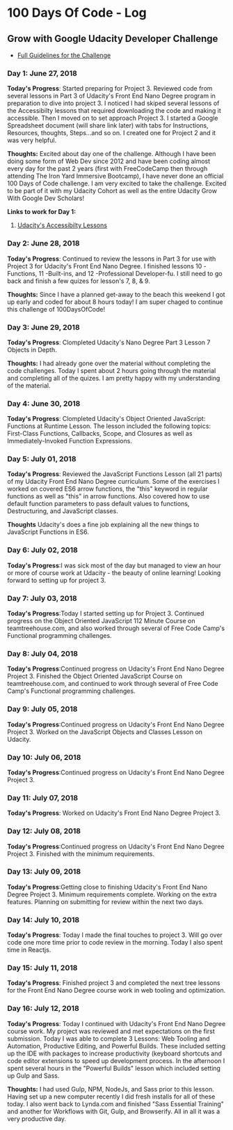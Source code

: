 # 100 Days Of Code - Log

## Grow with Google Udacity Developer Challenge

* [Full Guidelines for the Challenge](https://sites.google.com/udacity.com/gwgdevscholarship/community/100-days-of-code-challenge)

### Day 1: June 27, 2018

**Today's Progress**: Started preparing for Project 3.  Reviewed code from several lessons in Part 3 of Udacity's Front End Nano Degree program in preparation to dive into project 3. I noticed I had skiped several lessons of the Accessibilty lessons that required downloading the code and making it accessible. Then I moved on to set approach Project 3. I started a Google Spreadsheet document (will share link later) with tabs for Instructions, Resources, thoughts, Steps...and so on. I created one for Project 2 and it was very helpful. 

**Thoughts:** Excited about day one of the challenge. Although I have been doing some form of Web Dev since 2012 and have been coding almost every day for the past 2 years (first with FreeCodeCamp then through attending The Iron Yard Immersive Bootcamp), I have never done an official 100 Days of Code challenge. I am very excited to take the challenge.  Excited to be part of it with my Udacity Cohort as well as the entire Udacity Grow With Google Dev Scholars!

**Links to work for Day 1:** 
1. [Udacity's Accessibilty Lessons](https://github.com/carlotapearl/ud891/tree/gh-pages/lesson2-focus)

### Day 2: June 28, 2018

**Today's Progress**: Continued to review the lessons in Part 3 for use with Project 3 for Udacity's Front End Nano Degree. I finished lessons 10 -Functions, 11 -Built-ins, and 12 -Professional Developer-fu. I still need to go back and finish a few quizes for lesson's 7, 8, & 9. 

**Thoughts:** Since I have a planned get-away to the beach this weekend I got up early and coded for about 8 hours today! I am super chaged to continue this challenge of 100DaysOfCode! 

### Day 3: June 29, 2018

**Today's Progress**: Clompleted Udacity's Nano Degree Part 3 Lesson 7 Objects in Depth. 

**Thoughts:** I had already gone over the material without completing the code challenges. Today I spent about 2 hours going through the material and completing all of the quizes. I am pretty happy with my understanding of the material.

### Day 4: June 30, 2018

**Today's Progress**: Clompleted Udacity's Object Oriented JavaScript: Functions at Runtime Lesson. The lesson included the following topics: First-Class Functions, Callbacks, Scope, and Closures as well as Immediately-Invoked Function Expressions.

### Day 5: July 01, 2018

**Today's Progress**: Reviewed the JavaScript Functions Lesson (all 21 parts) of my Udacity Front End Nano Degree curriculum. Some of the exercises I worked on covered ES6 arrow functions, the "this" keyword in regular functions as well as "this" in arrow functions. Also covered how to use default function parameters to pass default values to functions, Destructuring, and JavaScript classes.

**Thoughts** Udacity's does a fine job explaining all the new things to JavaScript Functions in ES6.


### Day 6: July 02, 2018

**Today's Progress**:I was sick most of the day but managed to view an hour or more of course work at Udacity - the beauty of online learning! Looking forward to setting up for project 3.

### Day 7: July 03, 2018

**Today's Progress**:Today I started setting up for Project 3. Continued progress on the Object Oriented JavaScript 112 Minute Course on teamtreehouse.com, and also worked through several of Free Code Camp's Functional programming challenges. 

### Day 8: July 04, 2018

**Today's Progress**:Continued progress on Udacity's Front End Nano Degree Project 3. Finished the Object Oriented JavaScript Course on teamtreehouse.com, and continued to work through several of Free Code Camp's Functional programming challenges. 

### Day 9: July 05, 2018

**Today's Progress**:Continued progress on Udacity's Front End Nano Degree Project 3. Worked on the JavaScript Objects and Classes Lesson on Udacity. 

### Day 10: July 06, 2018

**Today's Progress**:Continued progress on Udacity's Front End Nano Degree Project 3. 

### Day 11: July 07, 2018

**Today's Progress**: Worked on Udacity's Front End Nano Degree Project 3. 

### Day 12: July 08, 2018

**Today's Progress**:Continued progress on Udacity's Front End Nano Degree Project 3. Finished with the minimum requirements.

### Day 13: July 09, 2018

**Today's Progress**:Getting close to finishing Udacity's Front End Nano Degree Project 3. Minimum requirements complete. Working on the extra features. Planning on submitting for review within the next two days.  

### Day 14: July 10, 2018 

**Today's Progress**: Today I made the final touches to project 3. Will go over code one more time prior to code review in the morning. Today I also spent time in Reactjs. 

### Day 15: July 11, 2018  

**Today's Progress**: Finished project 3 and completed the next tree lessons for the Front End Nano Degree course work in web tooling and optimization.

### Day 16: July 12, 2018 

**Today's Progress**: Today I continued with Udacity's Front End Nano Degree course work. My project was reviewed and met expectations on the first submission. Today I was able to complete 3 Lessons: Web Tooling and Automation, Productive Editing, and Powerful Builds. These included setting up the IDE with packages to increase productivity (keyboard shortcuts and code editor extensions to speed up development process. In the afternoon I spent several hours in the "Powerful Builds" lesson which included setting up Gulp and Sass.

**Thoughts:** I had used Gulp, NPM, NodeJs, and Sass prior to this lesson. Having set up a new computer recently I did fresh installs for all of these today. I also went back to Lynda.com and finished "Sass Essential Training" and another for Workflows with Git, Gulp, and Browserify. All in all it was a very productive day.
